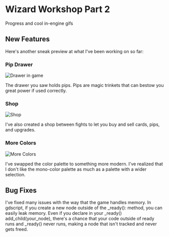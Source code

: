 <!-- --- -->
<!-- title: Wizard Workshop Part 2 -->
<!-- description: Progress and cool in-engine gifs -->
<!-- layout: post -->
<!-- category: blog -->
<!-- tags: game code dev -->
<!-- --- -->

# Wizard Workshop Part 2

Progress and cool in-engine gifs

## New Features

Here's another sneak preview at what I've been working on so far:

### Pip Drawer

![Drawer in game](http://files.camerondugan.com/Drawer.gif)

The drawer you saw holds pips. Pips are magic trinkets that can bestow you great
power if used correctly.

### Shop

![Shop](https://files.camerondugan.com/Shop.gif)

I've also created a shop between fights to let you buy and sell cards, pips,
and upgrades.

### More Colors

![More Colors](https://files.camerondugan.com/Cards.gif)

I've swapped the color palette to something more modern. I've realized that I
don't like the mono-color palette as much as a palette with a wider selection.

## Bug Fixes

I've fixed many issues with the way that the game handles memory. In gdscript,
if you create a new node outside of the \_ready(): method, you can easily leak
memory. Even if you declare in your \_ready() add_child(your_node), there's a
chance that your code outside of ready runs and \_ready() never runs, making a
node that isn't tracked and never gets freed.
